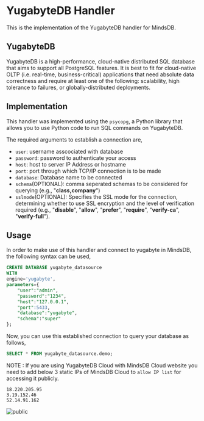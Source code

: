 # YugabyteDB Handler

This is the implementation of the  YugabyteDB handler for MindsDB.

## YugabyteDB
YugabyteDB is a high-performance, cloud-native distributed SQL database that aims to support all PostgreSQL features. It is best to fit for cloud-native OLTP (i.e. real-time, business-critical) applications that need absolute data correctness and require at least one of the following: scalability, high tolerance to failures, or globally-distributed deployments.

## Implementation
This handler was implemented using the `psycopg`, a Python library that allows you to use Python code to run SQL commands on YugabyteDB.

The required arguments to establish a connection are,
* `user`: username asscociated with database
* `password`: password to authenticate your access
* `host`: host to server IP Address or hostname
* `port`: port through which TCP/IP connection is to be made
* `database`: Database name to be connected
* `schema`(OPTIONAL): comma seperated schemas to be considered for querying (e.g., "**class,company**")
* `sslmode`(OPTIONAL): Specifies the SSL mode for the connection, determining whether to use SSL encryption and the level of verification required (e.g., "**disable**", "**allow**", "**prefer**", "**require**", "**verify-ca**", "**verify-full**").

## Usage
In order to make use of this handler and connect to yugabyte in MindsDB, the following syntax can be used,
~~~~sql
CREATE DATABASE yugabyte_datasource
WITH
engine='yugabyte',
parameters={
    "user":"admin",
    "password":"1234",
    "host":"127.0.0.1",
    "port":5433,
    "database":"yugabyte",
    "schema":"super"
};
~~~~

Now, you can use this established connection to query your database as follows,
~~~~sql
SELECT * FROM yugabyte_datasource.demo;
~~~~

NOTE : If you are using YugabyteDB Cloud with MindsDB Cloud website you need to add below 3 static IPs of MindsDB Cloud to `allow IP list` for accessing it publicly.
```
18.220.205.95
3.19.152.46
52.14.91.162
```
![public](https://github-production-user-asset-6210df.s3.amazonaws.com/75653580/238903548-1b054591-f5db-4a6d-a3d0-d048671e4cfa.png)
